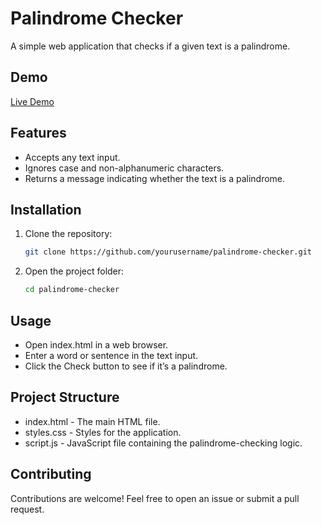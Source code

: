 # Palindrome Checker

A simple web application that checks if a given text is a palindrome.

## Demo

[Live Demo](https://chihab-merabet.github.io/palindrome-checker/)

## Features

- Accepts any text input.
- Ignores case and non-alphanumeric characters.
- Returns a message indicating whether the text is a palindrome.

## Installation

1. Clone the repository:
   ```bash
   git clone https://github.com/yourusername/palindrome-checker.git
3. Open the project folder:
   ```bash
   cd palindrome-checker
   
## Usage

 - Open index.html in a web browser.
 - Enter a word or sentence in the text input.
 - Click the Check button to see if it’s a palindrome.

## Project Structure

 - index.html - The main HTML file.
 - styles.css - Styles for the application.
 - script.js - JavaScript file containing the palindrome-checking logic.

## Contributing

Contributions are welcome! Feel free to open an issue or submit a pull request.
